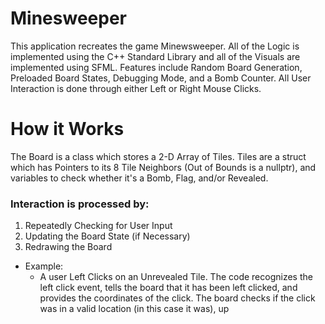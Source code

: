 # Minesweeper
This application recreates the game Minewsweeper. All of the Logic is implemented using the C++ Standard Library and all of the Visuals are implemented using SFML. Features include Random Board Generation, Preloaded Board States, Debugging Mode, and a Bomb Counter. All User Interaction is done through either Left or Right Mouse Clicks.
# How it Works
The Board is a class which stores a 2-D Array of Tiles. Tiles are a struct which has Pointers to its 8 Tile Neighbors (Out of Bounds is a nullptr), and variables to check whether it's a Bomb, Flag, and/or Revealed.

### Interaction is processed by: 
1) Repeatedly Checking for User Input
2) Updating the Board State (if Necessary)
3) Redrawing the Board

- Example:
  - A user Left Clicks on an Unrevealed Tile. The code recognizes the left click event, tells the board that it has been left clicked, and provides the coordinates of the click. The board checks if the click was in a valid location (in this case it was), up
